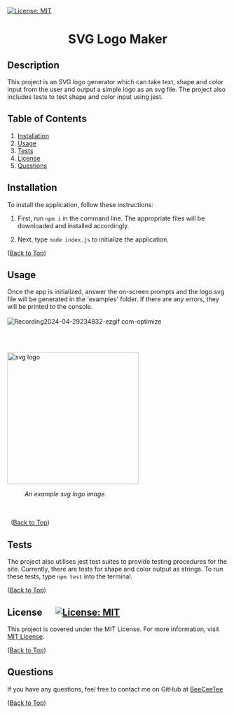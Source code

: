 [![License: MIT](https://img.shields.io/badge/License-MIT-yellow.svg)](https://opensource.org/licenses/MIT)

  # <p align="center">SVG Logo Maker

  ## Description  
This project is an SVG logo generator which can take text, shape and color input from the user and output a simple logo as an svg file. The project also includes tests to test shape and color input using jest.

  ## Table of Contents
  1. [Installation](#installation)
  1. [Usage](#usage)
  1. [Tests](#tests)
  1. [License](#license)
  1. [Questions](#questions)

  ## Installation
  To install the application, follow these instructions:
     
  1. First, run `npm i` in the command line. The appropriate files will be downloaded and installed accordingly. 
     
  2. Next, type `node index.js` to initialize the application.
     
  ([Back to Top](#table-of-contents))
     
  ## Usage
  Once the app is initialized, answer the on-screen prompts and the logo.svg file will be generated in the 'examples' folder. If there are any errors, they will be printed to the console.
   <br/><br/>
![Recording2024-04-29234832-ezgif com-optimize](https://github.com/BeeCeeTee/CWRU-10-SVG-Logo-Maker/assets/117789057/54db9b9e-e24e-4c24-a35e-99fc70bb9556)

<br/><br/>

<img src="https://github.com/BeeCeeTee/CWRU-10-SVG-Logo-Maker/assets/117789057/545247c4-e3a8-4dc2-8d44-4e5366830d16" alt="svg logo" width="300"/>

&nbsp;&nbsp;&nbsp;&nbsp;&nbsp;&nbsp;&nbsp;&nbsp;&nbsp;&nbsp;*An example svg logo image.*

<br/><br/>
 
  ([Back to Top](#table-of-contents))

  ## Tests   
     
  The project also utilises jest test suites to provide testing procedures for the site. Currently, there are tests for shape and color output as strings. To run these tests, type `npm test` into the terminal.
     
  ([Back to Top](#table-of-contents))
     
  ## License &nbsp;&nbsp;&nbsp;&nbsp;&nbsp;[![License: MIT](https://img.shields.io/badge/License-MIT-yellow.svg)](https://opensource.org/licenses/MIT)
  This project is covered under the MIT License. For more information, visit [MIT License](https://opensource.org/licenses/MIT).
     
  ([Back to Top](#table-of-contents))
     
  ## Questions
  If you have any questions, feel free to contact me on GitHub at [BeeCeeTee](https://www.github.com/BeeCeeTee)
     
  ([Back to Top](#table-of-contents))

